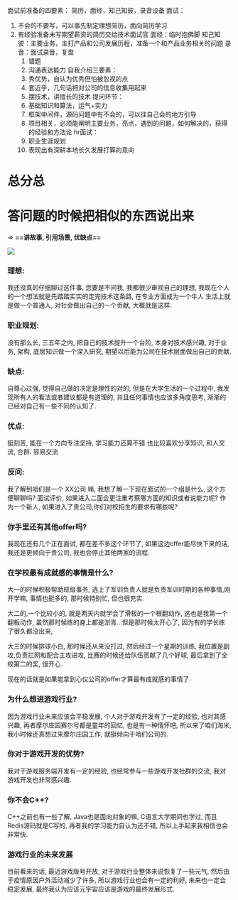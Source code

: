 面试前准备的四要素：
简历，面经，知己知彼，录音设备
面试：

1. 不会的不要写，可以事先制定理想简历，面向简历学习
2. 有经验准备未写期望薪资的简历交给技术面试官
   面经：临时抱佛脚
   知己知彼：主要业务，主打产品和公司发展历程，准备一个和产品业务相关的问题
   录音：面试录音，复盘
   1. 错题
   2. 沟通表达能力
      自我介绍三要素：
   3. 秀优势，自认为优秀但怕被忽视的点
   4. 套近乎，几句话把对公司的信息收集用起来
   3. 摆技术，讲擅长的技术
      提问环节：
   6. 基础知识和算法，运气+实力
   7. 框架中间件，源码问题中有不会的，可以往自己会的地方引导
   3. 项目相关，必须能阐明主要业务，亮点，遇到的问题，如何解决的，获得的经验和方法论
      hr面试：
   9. 职业生涯规划
   2. 表现出有深耕本地长久发展打算的意向

# 总分总

# 答问题的时候把相似的东西说出来 

=> **==讲故事, 引用场景, 优缺点==**



![](https://s2.loli.net/2022/03/30/dHl4IQJMN1orXSP.png)



### **理想**: 

我还没真的仔细聊过这件事, 您要是不问我, 我都很少审视自己的理想, 我现在个人的一个想法就是先踏踏实实的走完技术这条路, 在专业方面成为一个牛人
生活上就是做一个普通人, 对社会做出自己的一个贡献, 大概就是这样. 

### **职业规划**: 

没有那么长, 三五年之内, 把自己的技术提升一个台阶, 本身对技术感兴趣, 对于业务, 架构, 底层知识做一个深入研究, 期望以后能为公司在技术层面做出自己的贡献. 

### **缺点**: 

自尊心过强, 觉得自己做的决定是理性的对的, 但是在大学生活的一个过程中, 我发现所有人的看法或者建议都是有道理的, 并且任何事情也应该多角度思考, 渐渐的已经对自己有一些不同的认知了.

### **优点**: 

挺刻苦, 能在一个方向专注坚持, 学习能力还算不错
也比较喜欢分享知识, 和人交流, 合群.
容易交流 

### **反问**: 

我了解到咱们是一个 XX公司 嘛, 我想了解一下现在面试的一个组是什么, 这个方便聊聊吗?
面试评价, 如果进入二面会更注重考察哪方面的知识或者说能力呢?
作为一个新人, 如果进入了贵公司,你们对校招生的要求有哪些呢?



### 你手里还有其他offer吗?

我现在还有几个正在面试, 都在差不多这个环节了, 如果这边offer能尽快下来的话, 我还是更倾向于贵公司, 我也会停止其他两家的流程.



### 在学校最有成就感的事情是什么?

大一的时候积极帮助班级事务, 选上了军训负责人就是负责军训时期的各种事情,刚开学嘛, 事情也挺多的, 那时候特别忙, 但也很充实.

大二的,一个比较小的, 就是两天内就学会了滑板的一个根翻动作, 这也是我第一个翻板动作, 虽然那时候练的身上都是淤青...但是那时候太开心了, 因为有的学长练了很久都没出来, 

大三的时候排球小白, 那时候还从来没打过, 然后经过一个星期的训练, 我位置是副攻,负责拦网和配合主攻进攻, 比赛的时候还给队伍贡献了几个好球, 最后拿到了全校第二的奖, 很开心.

现在的话就是如果能拿到心仪公司的offer才算最有成就感的事情了.



### 为什么想进游戏行业?

因为游戏行业未来应该会平稳发展, 个人对于游戏开发有了一定的经验, 也对其感兴趣, 再者摩尔庄园赛尔号都是童年的回忆, 也是有一种情怀吧, 所以来了咱们淘米, 我小时候还真想过来摩尔庄园工作, 就挺倾向于咱们公司的.

### 你对于游戏开发的优势?

我对于游戏服务端开发有一定的经验, 也经常参与一些游戏开发社群的交流, 我对游戏开发也非常感兴趣.

### 你不会C++?

C++之前也有一些了解, Java也是面向对象的嘛, C语言大学期间也学过, 而且Redis源码就是C写的, 再者我的学习能力自认为还不错, 所以上手起来我相信也会非常快.

### 游戏行业的未来发展

目前看来的话, 最近游戏版号开放, 对于游戏行业整体来说恢复了一些元气, 然后由于疫情原因户外活动减少了许多, 所以游戏行业也会有一定的利好, 未来也一定会稳定发展, 最终我认为应该元宇宙应该是游戏的最终发展形式.
